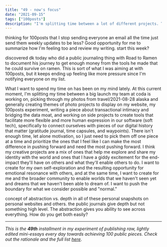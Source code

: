 ```yaml
---
title: "49 - now's focus"
date: "2021-09-15"
tags: ["100posts"]
description: "I'm splitting time between a lot of different projects. There isn't enough time for all of this and the switching cost is taking its toll. I need to learn how to get really good at picking off one piece at a time and making a difference as I can."
---
```

thinking for 100posts that I stop sending everyone an email all the time just send them weekly updates to be less? Good opportunity for me to summarize how I'm feeling too and review my writing. start this week?

discovered dk today who did a public journaling thing with Road to Ramen to document his journey to get enough money from the tools he made that he could survive on ramen. This is sort of what I was aiming at with 100posts, but it keeps ending up feeling like more pressure since I'm notifying everyone on my list.

What I want to spend my time on has been on my mind lately. At this current moment, I'm splitting my time between a big launch my team at coda is working on, picking through my photos from travel/2021-08-28 alaska and generally creating themes of photo projects to display on my website, my 100posts experiment, writing a piece about transactional intimacy and bridging the data moat, and working on side projects to create tools that facilitate more flexible and more human expression in our software (soft tech), specifically to connect ourselves with pieces of our digital history that matter (gratitude journal, time capsules, and waypoints). There isn't enough time, let alone motivation, so I just need to pick them off one piece at a time and prioritize the ones that I feel like I can make the most difference in pushing forward and need the most pushing forward. I think my creative projects are a mix of ones that help me explore and share my identity with the world and ones that I have a giddy excitement for the end-impact they'll have on others and what they'll enable others to do. I want to create for my own self-exploration and the resulting opportunity for emotional resonance with others, and at the same time, I want to create for me and the broader community to enable worlds that we haven't seen yet and dreams that we haven't been able to dream of. I want to push the boundary for what we consider possible and "normal." 

concept of abstraction vs. depth in all of these personal snapshots on personal websites and others. the public journals give depth but not something high level. The abstraction gives you ability to see across everything. How do you get both easily?

---

*This is the **49th** installment in my experiment of publishing raw, lightly edited mini-essays every day towards achieving 100 public pieces. Check out the rationale and the full list [here](https://www.spencerchang.me/experiments/100posts/)*.
